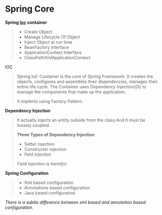 # Spring Core
**Spring [Ioc](#myfootnote1) container**
> - Create Object
> - Manage Lifecycle Of Object
> - Inject Object at run time
> - BeanFactory Interface
> - ApplicationContext Interface
> - ClassPathXmlApplicationContext

<a name="myfootnote1">IOC</a>
>Spring IoC Container is the core of Spring Framework. It creates the objects, configures and assembles their dependencies, manages their entire life cycle. The Container uses Dependency Injection(DI) to manage the components that make up the application.

>It implents using Factory Pattern.


**Dependency Injection**
> It actually injects an entity outside from the class.And It must be loosely coupled.

> **Three Types of Dependency Injection**
>  - Setter injection
>  - Constructor injection
>  - field injection
> 
> _Field injection is harmful_


**Spring Configuration**
> - Xml based configuration
> - Annotations based configuration
> - Java based configuration

_There is a subtle difference between xml based and annotation based configuration._




